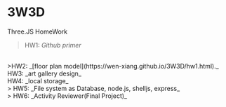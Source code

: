 # 3W3D
Three.JS HomeWork
<br>
>HW1: _Github primer_
<br>
>HW2: _[floor plan model](https://wen-xiang.github.io/3W3D/hw1.html)._
<br>
HW3: _art gallery design_
<br>
HW4: _local storage_
<br>
> HW5: _File system as Database, node.js, shelljs, express_
<br>
> HW6: _Activity Reviewer(Final Project)_
